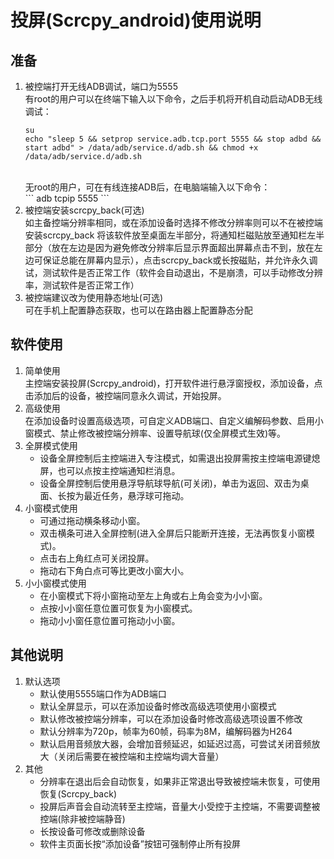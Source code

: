 # 投屏(Scrcpy_android)使用说明

## 准备

1. 被控端打开无线ADB调试，端口为5555<br>
	 有root的用户可以在终端下输入以下命令，之后手机将开机自动启动ADB无线调试：<br>
	 ```
	 su
	 echo "sleep 5 && setprop service.adb.tcp.port 5555 && stop adbd && start adbd" > /data/adb/service.d/adb.sh && chmod +x /data/adb/service.d/adb.sh
	 ```
	 <br>
	 无root的用户，可在有线连接ADB后，在电脑端输入以下命令：<br>
	 ```
	 adb tcpip 5555
	 ```
2. 被控端安装scrcpy_back(可选)<br>
	 如主备控端分辨率相同，或在添加设备时选择不修改分辨率则可以不在被控端安装scrcpy_back
	 将该软件放至桌面左半部分，将通知栏磁贴放至通知栏左半部分（放在左边是因为避免修改分辨率后显示界面超出屏幕点击不到，放在左边可保证总能在屏幕内显示），点击scrcpy_back或长按磁贴，并允许永久调试，测试软件是否正常工作（软件会自动退出，不是崩溃，可以手动修改分辨率，测试软件是否正常工作）
3. 被控端建议改为使用静态地址(可选)<br>
	 可在手机上配置静态获取，也可以在路由器上配置静态分配

## 软件使用

1. 简单使用<br>
	 主控端安装投屏(Scrcpy_android)，打开软件进行悬浮窗授权，添加设备，点击添加后的设备，被控端同意永久调试，开始投屏。
2. 高级使用<br>
	 在添加设备时设置高级选项，可自定义ADB端口、自定义编解码参数、启用小窗模式、禁止修改被控端分辨率、设置导航球(仅全屏模式生效)等。
3. 全屏模式使用
	 - 设备全屏控制后主控端进入专注模式，如需退出投屏需按主控端电源键熄屏，也可以点按主控端通知栏消息。
	 - 设备全屏控制后使用悬浮导航球导航(可关闭)，单击为返回、双击为桌面、长按为最近任务，悬浮球可拖动。
4. 小窗模式使用
	 - 可通过拖动横条移动小窗。
	 - 双击横条可进入全屏控制(进入全屏后只能断开连接，无法再恢复小窗模式)。
	 - 点击右上角红点可关闭投屏。
	 - 拖动右下角白点可等比更改小窗大小。
5. 小小窗模式使用
	 - 在小窗模式下将小窗拖动至左上角或右上角会变为小小窗。
	 - 点按小小窗任意位置可恢复为小窗模式。
	 - 拖动小小窗任意位置可拖动小小窗。

## 其他说明

1. 默认选项
	 - 默认使用5555端口作为ADB端口
	 - 默认全屏显示，可以在添加设备时修改高级选项使用小窗模式
	 - 默认修改被控端分辨率，可以在添加设备时修改高级选项设置不修改
	 - 默认分辨率为720p，帧率为60帧，码率为8M，编解码器为H264
	 - 默认启用音频放大器，会增加音频延迟，如延迟过高，可尝试关闭音频放大（关闭后需要在被控端和主控端均调大音量）
2. 其他
	 - 分辨率在退出后会自动恢复，如果非正常退出导致被控端未恢复，可使用恢复(Scrcpy_back)
	 - 投屏后声音会自动流转至主控端，音量大小受控于主控端，不需要调整被控端(除非被控端静音)
	 - 长按设备可修改或删除设备
	 - 软件主页面长按“添加设备”按钮可强制停止所有投屏
